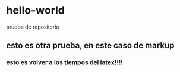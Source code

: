# hello-world
prueba de repositorio
## esto es otra prueba, en este caso de markup
### esto es volver a los tiempos del latex!!!!
